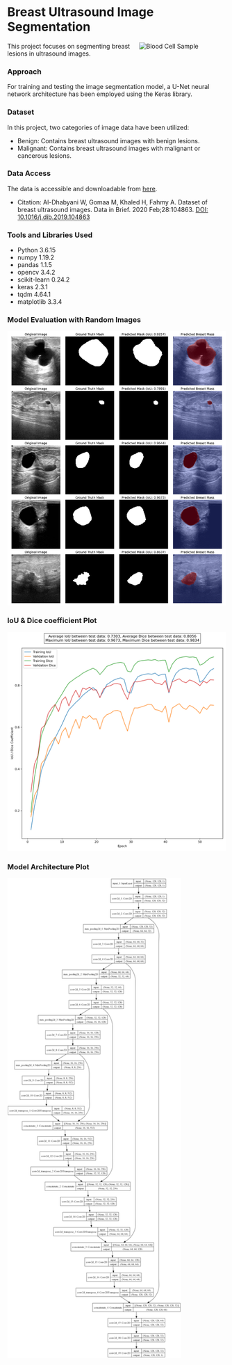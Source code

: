<div class="container">
    <div class="title-container">
        <h1>Breast Ultrasound Image Segmentation</h1>
    </div>
    <div class="image-container">
        <img src="" alt="Blood Cell Sample" width="200" align="right">
    </div>
</div>

This project focuses on segmenting breast lesions in ultrasound images.
### Approach
For training and testing the image segmentation model, a U-Net neural network architecture has been employed using the Keras library.
### Dataset
In this project, two categories of image data have been utilized:

- Benign: Contains breast ultrasound images with benign lesions.
- Malignant: Contains breast ultrasound images with malignant or cancerous lesions.

### Data Access
The data is accessible and downloadable from [here](https://www.kaggle.com/datasets/aryashah2k/breast-ultrasound-images-dataset).

- Citation: Al-Dhabyani W, Gomaa M, Khaled H, Fahmy A. Dataset of breast ultrasound images. Data in Brief. 2020 Feb;28:104863. [DOI: 10.1016/j.dib.2019.104863]( https://doi.org/10.1016/j.dib.2019.104863)

### Tools and Libraries Used
- Python 3.6.15
- numpy 1.19.2
- pandas 1.1.5
- opencv 3.4.2
- scikit-learn 0.24.2
- keras 2.3.1
- tqdm 4.64.1
- matplotlib 3.3.4

### Model Evaluation with Random Images
<img src="https://github.com/mohammadhosseinparsaei/Breast-Ultrasound-Image-Segmentation/blob/main/evaluation.png" alt="images" width="600"/>

### IoU & Dice coefficient Plot
<img src="https://github.com/mohammadhosseinparsaei/Breast-Ultrasound-Image-Segmentation/blob/main/iou_dice_plot.png" alt="IoU & Dice plot" width="600"/>

### Model Architecture Plot
<img src="https://github.com/mohammadhosseinparsaei/Breast-Ultrasound-Image-Segmentation/blob/main/model_architecture_plot.png" alt="Architecture" width="400"/>
